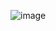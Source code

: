 ![image](https://github.com/UserQA07/Tallinn-Learning/assets/144763744/e44f6747-52bf-4100-8a22-21fce2ab769e)

